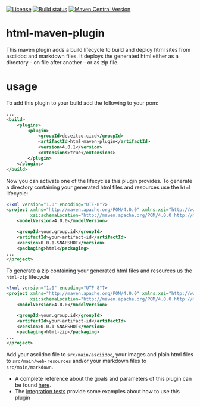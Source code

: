
[![License](https://img.shields.io/github/license/eitco/html-maven-plugin.svg?style=for-the-badge)](https://opensource.org/license/mit)
[![Build status](https://img.shields.io/github/actions/workflow/status/eitco/html-maven-plugin/deploy.yaml?branch=main&style=for-the-badge&logo=github)](https://github.com/eitco/html-maven-plugin/actions/workflows/deploy.yaml)
[![Maven Central Version](https://img.shields.io/maven-central/v/de.eitco.cicd.html/html-maven-plugin?style=for-the-badge&logo=apachemaven)](https://central.sonatype.com/artifact/de.eitco.cicd.html/html-maven-plugin)

# html-maven-plugin

This maven plugin adds a build lifecycle to build and deploy html sites from asciidoc and markdown files. It 
deploys the generated html either as a directory - on file after another - or as zip file.

# usage

To add this plugin to your build add the following to your pom:

```xml
...
<build>
    <plugins>
        <plugin>
            <groupId>de.eitco.cicd</groupId>
            <artifactId>html-maven-plugin</artifactId>
            <version>4.0.1</version>
            <extensions>true</extensions>
        </plugin>
    </plugins>
</build>
```

Now you can activate one of the lifecycles this plugin provides. To generate a directory containing your 
generated html files and resources use the `html` lifecycle:

```xml
<?xml version="1.0" encoding="UTF-8"?>
<project xmlns="http://maven.apache.org/POM/4.0.0" xmlns:xsi="http://www.w3.org/2001/XMLSchema-instance"
         xsi:schemaLocation="http://maven.apache.org/POM/4.0.0 http://maven.apache.org/xsd/maven-4.0.0.xsd">
    <modelVersion>4.0.0</modelVersion>

    <groupId>your.group.id</groupId>
    <artifactId>your-artifact-id</artifactId>
    <version>0.0.1-SNAPSHOT</version>
    <packaging>html</packaging>
...
</project>
```

To generate a zip containing your generated html files and resources us the `html-zip` lifecycle 
```xml
<?xml version="1.0" encoding="UTF-8"?>
<project xmlns="http://maven.apache.org/POM/4.0.0" xmlns:xsi="http://www.w3.org/2001/XMLSchema-instance"
         xsi:schemaLocation="http://maven.apache.org/POM/4.0.0 http://maven.apache.org/xsd/maven-4.0.0.xsd">
    <modelVersion>4.0.0</modelVersion>

    <groupId>your.group.id</groupId>
    <artifactId>your-artifact-id</artifactId>
    <version>0.0.1-SNAPSHOT</version>
    <packaging>html-zip</packaging>
...
</project>
```

Add your asciidoc file to `src/main/asciidoc`, your images and plain html files to `src/main/web-resources` and/or your 
markdown files to `src/main/markdown`. 


 * A complete reference about the goals and parameters of this plugin can be found [here](https://eitco.github.io/html-maven-plugin/plugin-info.html).
 * The [integration tests](./src/it) provide some examples about how to use this plugin



